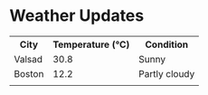 # Weather Updates

<!-- WEATHER-UPDATE-START -->
<table><tr><th>City</th><th>Temperature (°C)</th><th>Condition</th></tr><tr><td>Valsad</td><td>30.8</td><td>Sunny</td></tr><tr><td>Boston</td><td>12.2</td><td>Partly cloudy</td></tr><tr><td></td><td></td><td></td></tr></table>
<!-- WEATHER-UPDATE-END -->
